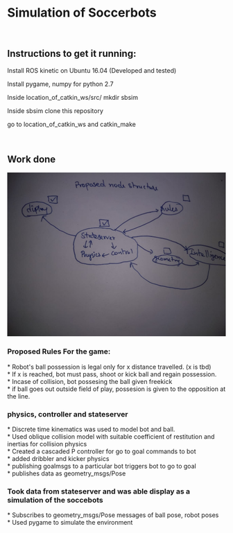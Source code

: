 # Simulation of Soccerbots
<br>
<h2> Instructions to get it running:</h2>
<p> Install ROS kinetic on Ubuntu 16.04 (Developed and tested) </p>
<p> Install pygame, numpy for python 2.7 </p>
<p> Inside location_of_catkin_ws/src/ mkdir sbsim</p>
<p> Inside sbsim clone this repository</p>
<p> go to location_of_catkin_ws and catkin_make</p>

<br>
<h2> Work done </h2>


![Alt](sbnode.jpeg "Node structure")


<h3> Proposed Rules For the game:</h3>
    * Robot's ball possession is legal only for x distance travelled. (x is tbd) <br/>
    * If x is reached, bot must pass, shoot or kick ball and regain possession. <br/>
    * Incase of collision, bot possesing the ball given freekick <br/>
    * if ball goes out outside field of play, possesion is given to the opposition at the line. <br/>

<h3> physics, controller and stateserver </h3>
    * Discrete time kinematics was used to model bot and ball. <br/>
    * Used oblique collision model with suitable coefficient of restitution and inertias for collision physics <br/>
    * Created a cascaded P controller for go to goal commands to bot <br/>
    * added dribbler and kicker physics <br/>
    * publishing goalmsgs to a particular bot triggers bot to go to goal <br/>
    * publishes data as geometry_msgs/Pose<br/>

<h3> Took data from stateserver and was able display as a simulation of the soccebots </h3>
    * Subscribes to geometry_msgs/Pose messages of ball pose, robot poses <br/>
    * Used pygame to simulate the environment <br/>
